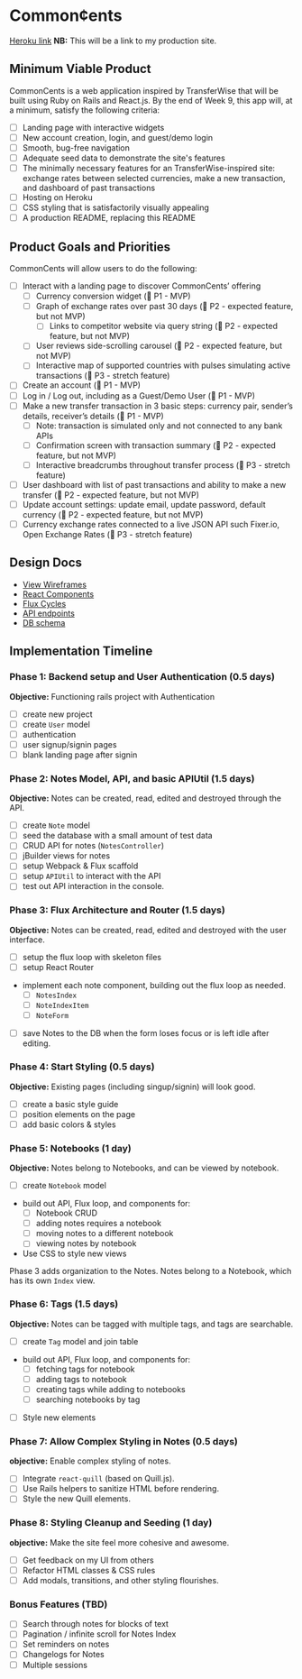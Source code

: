 # Common&#xa2;ents

[Heroku link][heroku] **NB:** This will be a link to my production site.

[heroku]: http://www.herokuapp.com

## Minimum Viable Product

CommonCents is a web application inspired by TransferWise that will be built using Ruby on Rails and React.js. By the end of Week 9, this app will, at a minimum, satisfy the following criteria:

- [ ] Landing page with interactive widgets
- [ ] New account creation, login, and guest/demo login
- [ ] Smooth, bug-free navigation
- [ ] Adequate seed data to demonstrate the site's features
- [ ] The minimally necessary features for an TransferWise-inspired site: exchange rates between selected currencies,  make a new transaction, and dashboard of past transactions
- [ ] Hosting on Heroku
- [ ] CSS styling that is satisfactorily visually appealing
- [ ] A production README, replacing this README

## Product Goals and Priorities

CommonCents will allow users to do the following:

<!-- This is a Markdown checklist. Use it to keep track of your
progress. Put an x between the brackets for a checkmark: [x] -->

- [ ] Interact with a landing page to discover CommonCents’ offering
  - [ ] Currency conversion widget (&#x1F534; P1 - MVP)
  - [ ] Graph of exchange rates over past 30 days (&#x1F535; P2 - expected feature, but not MVP)
    - [ ] Links to competitor website via query string (&#x1F535; P2 - expected feature, but not MVP)
  - [ ] User reviews side-scrolling carousel (&#x1F535; P2 - expected feature, but not MVP)
  - [ ] Interactive map of supported countries with pulses simulating active transactions (&#x1F52E; P3 - stretch feature)
- [ ] Create an account (&#x1F534; P1 - MVP)
- [ ] Log in / Log out, including as a Guest/Demo User (&#x1F534; P1 - MVP)
- [ ] Make a new transfer transaction in 3 basic steps: currency pair, sender’s details, receiver’s details  (&#x1F534; P1 - MVP)
  - [ ] Note: transaction is simulated only and not connected to any bank APIs
  - [ ] Confirmation screen with transaction summary (&#x1F535; P2 - expected feature, but not MVP)
  - [ ] Interactive breadcrumbs throughout transfer process (&#x1F52E; P3 - stretch feature)
- [ ] User dashboard with list of past transactions and ability to make a new transfer (&#x1F535; P2 - expected feature, but not MVP)
- [ ] Update account settings: update email, update password, default currency (&#x1F535; P2 - expected feature, but not MVP)
- [ ] Currency exchange rates connected to a live JSON API such Fixer.io, Open Exchange Rates (&#x1F52E; P3 - stretch feature)

## Design Docs
* [View Wireframes][views]
* [React Components][components]
* [Flux Cycles][flux-cycles]
* [API endpoints][api-endpoints]
* [DB schema][schema]

[views]: ./docs/views.md
[components]: ./docs/components.md
[flux-cycles]: ./docs/flux-cycles.md
[api-endpoints]: ./docs/api-endpoints.md
[schema]: ./docs/schema.md

## Implementation Timeline

### Phase 1: Backend setup and User Authentication (0.5 days)

**Objective:** Functioning rails project with Authentication

- [ ] create new project
- [ ] create `User` model
- [ ] authentication
- [ ] user signup/signin pages
- [ ] blank landing page after signin

### Phase 2: Notes Model, API, and basic APIUtil (1.5 days)

**Objective:** Notes can be created, read, edited and destroyed through
the API.

- [ ] create `Note` model
- [ ] seed the database with a small amount of test data
- [ ] CRUD API for notes (`NotesController`)
- [ ] jBuilder views for notes
- [ ] setup Webpack & Flux scaffold
- [ ] setup `APIUtil` to interact with the API
- [ ] test out API interaction in the console.

### Phase 3: Flux Architecture and Router (1.5 days)

**Objective:** Notes can be created, read, edited and destroyed with the
user interface.

- [ ] setup the flux loop with skeleton files
- [ ] setup React Router
- implement each note component, building out the flux loop as needed.
  - [ ] `NotesIndex`
  - [ ] `NoteIndexItem`
  - [ ] `NoteForm`
- [ ] save Notes to the DB when the form loses focus or is left idle
  after editing.

### Phase 4: Start Styling (0.5 days)

**Objective:** Existing pages (including singup/signin) will look good.

- [ ] create a basic style guide
- [ ] position elements on the page
- [ ] add basic colors & styles

### Phase 5: Notebooks (1 day)

**Objective:** Notes belong to Notebooks, and can be viewed by notebook.

- [ ] create `Notebook` model
- build out API, Flux loop, and components for:
  - [ ] Notebook CRUD
  - [ ] adding notes requires a notebook
  - [ ] moving notes to a different notebook
  - [ ] viewing notes by notebook
- Use CSS to style new views

Phase 3 adds organization to the Notes. Notes belong to a Notebook,
which has its own `Index` view.

### Phase 6: Tags (1.5 days)

**Objective:** Notes can be tagged with multiple tags, and tags are searchable.

- [ ] create `Tag` model and join table
- build out API, Flux loop, and components for:
  - [ ] fetching tags for notebook
  - [ ] adding tags to notebook
  - [ ] creating tags while adding to notebooks
  - [ ] searching notebooks by tag
- [ ] Style new elements

### Phase 7: Allow Complex Styling in Notes (0.5 days)

**objective:** Enable complex styling of notes.

- [ ] Integrate `react-quill` (based on Quill.js).
- [ ] Use Rails helpers to sanitize HTML before rendering.
- [ ] Style the new Quill elements.

### Phase 8: Styling Cleanup and Seeding (1 day)

**objective:** Make the site feel more cohesive and awesome.

- [ ] Get feedback on my UI from others
- [ ] Refactor HTML classes & CSS rules
- [ ] Add modals, transitions, and other styling flourishes.

### Bonus Features (TBD)
- [ ] Search through notes for blocks of text
- [ ] Pagination / infinite scroll for Notes Index
- [ ] Set reminders on notes
- [ ] Changelogs for Notes
- [ ] Multiple sessions

[phase-one]: ./docs/phases/phase1.md
[phase-two]: ./docs/phases/phase2.md
[phase-three]: ./docs/phases/phase3.md
[phase-four]: ./docs/phases/phase4.md
[phase-five]: ./docs/phases/phase5.md

